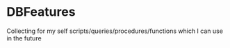 # DBFeatures
Collecting for my self scripts/queries/procedures/functions which I can use in the future
